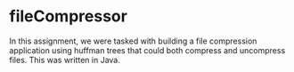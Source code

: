 # fileCompressor

In this assignment, we were tasked with building a file compression application using huffman trees that could both compress and uncompress files. This was written in Java.

